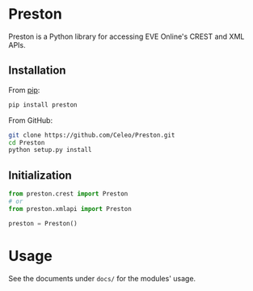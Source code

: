 # Preston

Preston is a Python library for accessing EVE Online's CREST and XML APIs.

## Installation

From [pip](https://pip.pypa.io/en/stable/):

```bash
pip install preston
```

From GitHub:

```bash
git clone https://github.com/Celeo/Preston.git
cd Preston
python setup.py install
```

## Initialization

```python
from preston.crest import Preston
# or
from preston.xmlapi import Preston

preston = Preston()
```

# Usage

See the documents under `docs/` for the modules' usage.
